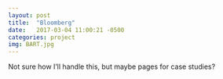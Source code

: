 ```yaml
---
layout: post
title:  "Bloomberg"
date:   2017-03-04 11:00:21 -0500
categories: project
img: BART.jpg
---
```

Not sure how I’ll handle this, but maybe pages for case studies?
